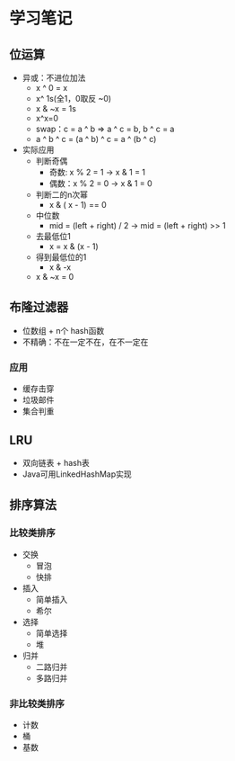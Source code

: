 # 学习笔记

## 位运算

- 异或：不进位加法
  - x ^ 0 = x
  - x^ 1s(全1，0取反 ~0)
  - x & ~x = 1s
  - x^x=0
  - swap：c = a ^ b => a ^ c = b, b ^ c  = a 
  - a ^ b ^ c  = (a ^ b) ^ c = a ^ (b ^ c)
- 实际应用
  - 判断奇偶
    - 奇数:  x % 2 = 1 -> x & 1 = 1
    - 偶数：x % 2 = 0 -> x & 1 = 0
  - 判断二的n次幂
    - x & ( x  - 1) == 0
  - 中位数
    - mid = (left + right) / 2 -> mid = (left + right) >> 1
  - 去最低位1
    - x = x & (x - 1)
  - 得到最低位的1
    - x & -x
  - x & ~x = 0

## 布隆过滤器

- 位数组 + n个 hash函数
- 不精确：不在一定不在，在不一定在

### 应用

- 缓存击穿
- 垃圾邮件
- 集合判重

## LRU

- 双向链表 + hash表
- Java可用LinkedHashMap实现

## 排序算法

### 比较类排序

- 交换
  - 冒泡
  - 快排
- 插入
  - 简单插入
  - 希尔
- 选择
  - 简单选择
  - 堆
- 归并
  - 二路归并
  - 多路归并

### 非比较类排序

- 计数
- 桶
- 基数


